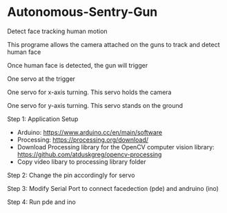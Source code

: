 # Autonomous-Sentry-Gun
Detect face tracking human motion

This programe allows the camera attached on the guns to track and detect human face

Once human face is detected, the gun will trigger

One servo at the trigger

One servo for x-axis turning. This servo holds the camera

One servo for y-axis turning. This servo stands on the ground


Step 1: Application Setup

- Arduino: https://www.arduino.cc/en/main/software
- Processing: https://processing.org/download/
- Download Processing library for the OpenCV computer vision library: https://github.com/atduskgreg/opencv-processing
- Copy video libary to processing library folder

Step 2: Change the pin accordingly for servo

Step 3: Modify Serial Port to connect facedection (pde) and andruino (ino)

Step 4: Run pde and ino
